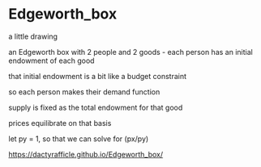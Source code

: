 # Edgeworth_box
a little drawing

an Edgeworth box with 2 people and 2 goods - each person has an initial endowment of each good

that initial endowment is a bit like a budget constraint

so each person makes their demand function

supply is fixed as the total endowment for that good

prices equilibrate on that basis

let py = 1, so that we can solve for (px/py)

https://dactyrafficle.github.io/Edgeworth_box/

